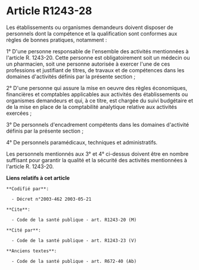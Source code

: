 # Article R1243-28

Les établissements ou organismes demandeurs doivent disposer de personnels dont la compétence et la qualification sont
conformes aux règles de bonnes pratiques, notamment :

1° D'une personne responsable de l'ensemble des activités mentionnées à l'article R. 1243-20. Cette personne est
obligatoirement soit un médecin ou un pharmacien, soit une personne autorisée à exercer l'une de ces professions et
justifiant de titres, de travaux et de compétences dans les domaines d'activités définis par la présente section  ;

2° D'une personne qui assure la mise en oeuvre des règles économiques, financières et comptables applicables aux activités
des établissements ou organismes demandeurs et qui, à ce titre, est chargée du suivi budgétaire et de la mise en place de la
comptabilité analytique relative aux activités exercées ;

3° De personnels d'encadrement compétents dans les domaines d'activité définis par la présente section ;

4° De personnels paramédicaux, techniques et administratifs.

Les personnels mentionnés aux 3° et 4° ci-dessus doivent être en nombre suffisant pour garantir la qualité et la sécurité des
activités mentionnées à l'article R. 1243-20.

**Liens relatifs à cet article**

	**Codifié par**:

	  - Décret n°2003-462 2003-05-21

	**Cite**:

	  - Code de la santé publique - art. R1243-20 (M)

	**Cité par**:

	  - Code de la santé publique - art. R1243-23 (V)

	**Anciens textes**:

	  - Code de la santé publique - art. R672-40 (Ab)
